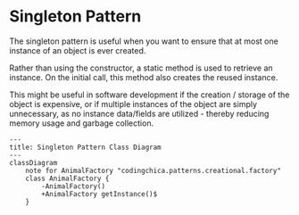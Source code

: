 # Singleton Pattern

The singleton pattern is useful when you want to ensure that at most one instance of an object is ever created.

Rather than using the constructor, a static method is used to retrieve an instance.  On the initial call, this method 
also creates the reused instance.

This might be useful in software development if the creation / storage of the object is expensive, or if multiple 
instances of the object are simply unnecessary, as no instance data/fields are utilized - thereby reducing memory usage 
and garbage collection.

```mermaid
---
title: Singleton Pattern Class Diagram
---
classDiagram
    note for AnimalFactory "codingchica.patterns.creational.factory"
    class AnimalFactory {
        -AnimalFactory()
        +AnimalFactory getInstance()$
    }

```
